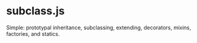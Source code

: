 subclass.js
===========

Simple: prototypal inheritance, subclassing, extending, decorators, mixins, factories, and statics.
